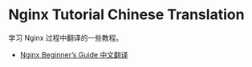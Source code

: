 Nginx Tutorial Chinese Translation
======

学习 Nginx 过程中翻译的一些教程。

* [Nginx Beginner’s Guide 中文翻译](Nginx-Beginner's-Guide-CN.md)

